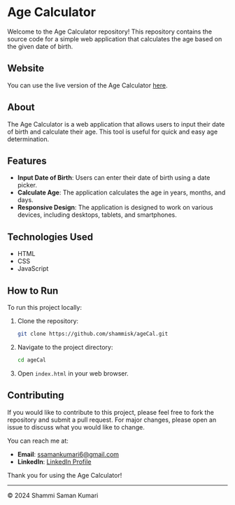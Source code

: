 # Age Calculator

Welcome to the Age Calculator repository! This repository contains the source code for a simple web application that calculates the age based on the given date of birth.

## Website

You can use the live version of the Age Calculator [here](https://shammisk.github.io/ageCal/).

## About

The Age Calculator is a web application that allows users to input their date of birth and calculate their age. This tool is useful for quick and easy age determination.

## Features

- **Input Date of Birth**: Users can enter their date of birth using a date picker.
- **Calculate Age**: The application calculates the age in years, months, and days.
- **Responsive Design**: The application is designed to work on various devices, including desktops, tablets, and smartphones.

## Technologies Used

- HTML
- CSS
- JavaScript

## How to Run

To run this project locally:

1. Clone the repository:
    ```bash
    git clone https://github.com/shammisk/ageCal.git
    ```
2. Navigate to the project directory:
    ```bash
    cd ageCal
    ```
3. Open `index.html` in your web browser.

## Contributing

If you would like to contribute to this project, please feel free to fork the repository and submit a pull request. For major changes, please open an issue to discuss what you would like to change.

You can reach me at:

- **Email**: [ssamankumari6@gmail.com](mailto:ssamankumari6@gmail.com)
- **LinkedIn**: [LinkedIn Profile](https://www.linkedin.com/in/shammi-saman-kumari/)


Thank you for using the Age Calculator!

---

© 2024 Shammi Saman Kumari
